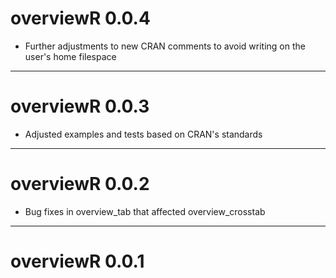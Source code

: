 # overviewR 0.0.4

- Further adjustments to new CRAN comments to avoid writing on the user's home filespace

---

# overviewR 0.0.3

- Adjusted examples and tests based on CRAN's standards

---

# overviewR 0.0.2

- Bug fixes in overview_tab that affected overview_crosstab

---

# overviewR 0.0.1

